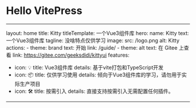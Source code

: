 # Hello VitePress

---
layout: home
title: Kitty
titleTemplate: 一个Vue3组件库
hero:
  name: Kitty
  text: 一个Vue3组件库
  tagline: 没啥特点仅供学习
  image:
    src: /logo.png
    alt: Kitty
  actions:
    - theme: brand
      text: 开始
      link: /guide/
    - theme: alt
      text: 在 Gitee 上查看
      link: https://gitee.com/geeksdidi/kittyui
features:
  - icon: 💡
    title: Vue3组件库
    details: 基于vite打包和TypeScript开发
  - icon: 📦
    title: 仅供学习使用
    details: 倾向于Vue3组件库的学习，请勿用于实际生产项目
  - icon: 🛠️
    title: 按需引入
    details: 直接支持按需引入无需配置任何插件。
---